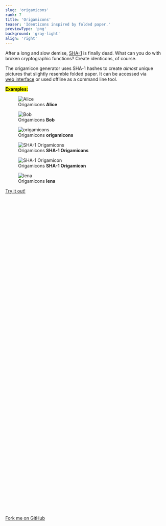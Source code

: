 ```yaml
---
slug: 'origamicons'
rank: 7
title: 'Origamicons'
teaser: 'Identicons inspired by folded paper.'
previewType: 'png'
background: 'gray-light'
align: 'right'
---
```


After a long and slow demise, <a href="https://shattered.io/">SHA-1</a> is finally dead.
What can you do with broken cryptographic functions? Create identicons, of course.

The origamicon generator uses SHA-1 hashes to create *almost* unique pictures that slightly resemble
folded paper. It can be accessed via 
<a href="https://origamicons.herokuapp.com/">web&nbsp;interface</a> or used offline as a command line tool.


**<mark>Examples:</mark>**

<section class="figrow">

<figure>
<img src="projects/origamicons/origamicon_Alice.png" alt="Alice"/>
<figcaption>Origamicons <strong>Alice</strong></figcaption>
</figure>

<figure>
<img src="projects/origamicons/origamicon_Bob.png" alt="Bob"/>
<figcaption>Origamicons <strong>Bob</strong></figcaption>
</figure>

<figure>
<img src="projects/origamicons/origamicon_origamicons.png" alt="origamicons"/>
<figcaption>Origamicons <strong>origamicons</strong></figcaption>
</figure>

<figure>
<img src="projects/origamicons/origamicon_SHA-1 Origamicons.png" alt="SHA-1 Origamicons"/>
<figcaption>Origamicons <strong>SHA-1 Origamicons</strong></figcaption>
</figure>

<figure>
<img src="projects/origamicons/origamicon_SHA-1 Origamicon.png" alt="SHA-1 Origamicon"/>
<figcaption>Origamicons <strong>SHA-1 Origamicon</strong></figcaption>
</figure>

<figure>
<img src="projects/origamicons/origamicon_lena.png" alt="lena"/>
<figcaption>Origamicons <strong>lena</strong></figcaption>
</figure>

</section>


<section class="meta-links">
<a href="https://origamicons.herokuapp.com/" class="meta link">
    Try it out!
    <svg viewBox="0 0 24 24" class="icon"><use xlink:href="icons/sprite.svg#arrow-right"/></svg>
</a>

<a href="https://github.com/LenaSchnedlitz/origamicons">
    <svg viewBox="0 0 24 24" class="icon"><use xlink:href="icons/sprite.svg#github"/></svg>
    Fork me on GitHub
    <svg viewBox="0 0 24 24" class="icon"><use xlink:href="icons/sprite.svg#arrow-right"/></svg>
    </a>
</section>
